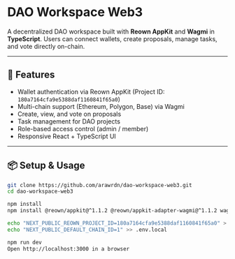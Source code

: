 # DAO Workspace Web3

A decentralized DAO workspace built with **Reown AppKit** and **Wagmi** in **TypeScript**. Users can connect wallets, create proposals, manage tasks, and vote directly on-chain.

---

## 🚀 Features
- Wallet authentication via Reown AppKit (Project ID: `180a7164cfa9e5388daf1160841f65a0`)
- Multi-chain support (Ethereum, Polygon, Base) via Wagmi
- Create, view, and vote on proposals
- Task management for DAO projects
- Role-based access control (admin / member)
- Responsive React + TypeScript UI

---

## 📦 Setup & Usage

```bash
git clone https://github.com/arawrdn/dao-workspace-web3.git
cd dao-workspace-web3

npm install
npm install @reown/appkit@^1.1.2 @reown/appkit-adapter-wagmi@^1.1.2 wagmi viem

echo "NEXT_PUBLIC_REOWN_PROJECT_ID=180a7164cfa9e5388daf1160841f65a0" > .env.local
echo "NEXT_PUBLIC_DEFAULT_CHAIN_ID=1" >> .env.local

npm run dev
Open http://localhost:3000 in a browser
